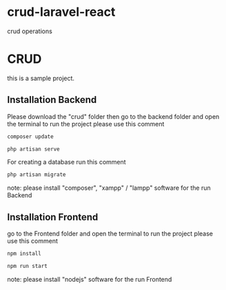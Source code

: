 # crud-laravel-react
crud operations

# CRUD

this is a sample project.

## Installation Backend

Please download the "crud" folder then go to the backend folder and open the terminal to run the project please use this comment

```bash
composer update
```

```bash
php artisan serve
```

For creating a database run this comment

```bash
php artisan migrate
```
note: please install "composer", "xampp" / "lampp" software for the run Backend

## Installation Frontend

go to the Frontend folder and open the terminal to run the project please use this comment

```bash
npm install
```

```bash
npm run start
```

note: please install "nodejs" software for the run Frontend
